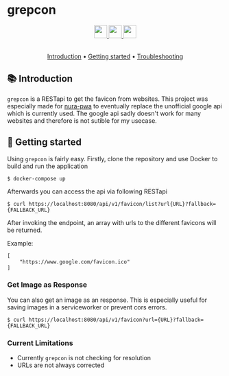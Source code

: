# grepcon

<div align="center">
  <a href="https://www.oracle.com/java/">
    <img
        src="https://img.shields.io/badge/Made%20with-Java-red?style=for-the-badge"
        height="30"
    />
  </a>
  <a href="https://jitpack.io/#lukasl-dev/grepcon/1.0.6">
    <img
        src="https://img.shields.io/badge/Build-Jitpack-lgreen?style=for-the-badge"
        height="30"
    />
  </a>
  <a href="https://micartey.github.io/grepcon/docs" target="_blank">
    <img
        src="https://img.shields.io/badge/javadoc-reference-5272B4.svg?style=for-the-badge"
        height="30"
    />
    </a>
</div>

<br>

<p align="center">
  <a href="#-introduction">Introduction</a> •
  <a href="#-terms-of-use">Getting started</a> •
  <a href="https://github.com/micartey/grepcon/issues">Troubleshooting</a>
</p>

## 📚 Introduction

`grepcon` is a RESTapi to get the favicon from websites. This project was especially made for [nura-pwa](https://github.com/nura-vault/nura-pwa) to eventually replace the unofficial google api which is currently used. The google api sadly doesn't work for many websites and therefore is not sutible for my usecase.


## 📝 Getting started

Using `grepcon` is fairly easy. Firstly, clone the repository and use Docker to build and run the application

```shell
$ docker-compose up
```

Afterwards you can access the api via following RESTapi

```shell
$ curl https://localhost:8080/api/v1/favicon/list?url{URL}?fallback={FALLBACK_URL}
```

After invoking the endpoint, an array with urls to the different favicons will be returned.

Example:

```
[
    "https://www.google.com/favicon.ico"
]
```

### Get Image as Response

You can also get an image as an response. This is especially useful for saving images in a serviceworker or prevent cors errors.

```
$ curl https://localhost:8080/api/v1/favicon?url={URL}?fallback={FALLBACK_URL}
```

### Current Limitations

- Currently `grepcon` is not checking for resolution
- URLs are not always corrected
